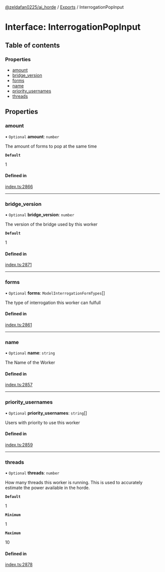 [@zeldafan0225/ai_horde](../README.md) / [Exports](../modules.md) / InterrogationPopInput

# Interface: InterrogationPopInput

## Table of contents

### Properties

- [amount](InterrogationPopInput.md#amount)
- [bridge\_version](InterrogationPopInput.md#bridge_version)
- [forms](InterrogationPopInput.md#forms)
- [name](InterrogationPopInput.md#name)
- [priority\_usernames](InterrogationPopInput.md#priority_usernames)
- [threads](InterrogationPopInput.md#threads)

## Properties

### amount

• `Optional` **amount**: `number`

The amount of forms to pop at the same time

**`Default`**

1

#### Defined in

[index.ts:2866](https://github.com/ZeldaFan0225/ai_horde/blob/ca96654/index.ts#L2866)

___

### bridge\_version

• `Optional` **bridge\_version**: `number`

The version of the bridge used by this worker

**`Default`**

1

#### Defined in

[index.ts:2871](https://github.com/ZeldaFan0225/ai_horde/blob/ca96654/index.ts#L2871)

___

### forms

• `Optional` **forms**: `ModelInterrogationFormTypes`[]

The type of interrogation this worker can fulfull

#### Defined in

[index.ts:2861](https://github.com/ZeldaFan0225/ai_horde/blob/ca96654/index.ts#L2861)

___

### name

• `Optional` **name**: `string`

The Name of the Worker

#### Defined in

[index.ts:2857](https://github.com/ZeldaFan0225/ai_horde/blob/ca96654/index.ts#L2857)

___

### priority\_usernames

• `Optional` **priority\_usernames**: `string`[]

Users with priority to use this worker

#### Defined in

[index.ts:2859](https://github.com/ZeldaFan0225/ai_horde/blob/ca96654/index.ts#L2859)

___

### threads

• `Optional` **threads**: `number`

How many threads this worker is running. This is used to accurately estimate the power available in the horde.

**`Default`**

1

**`Minimum`**

1

**`Maximum`**

10

#### Defined in

[index.ts:2878](https://github.com/ZeldaFan0225/ai_horde/blob/ca96654/index.ts#L2878)
